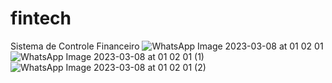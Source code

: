 # fintech
Sistema de Controle Financeiro
![WhatsApp Image 2023-03-08 at 01 02 01](https://github.com/DanielaAlmeiida/fintech/assets/104696916/6afbba29-c900-41fa-866a-72b98d4ca42c)
![WhatsApp Image 2023-03-08 at 01 02 01 (1)](https://github.com/DanielaAlmeiida/fintech/assets/104696916/d56c2cc3-db76-4795-bd37-d01c42e49cbe)
![WhatsApp Image 2023-03-08 at 01 02 01 (2)](https://github.com/DanielaAlmeiida/fintech/assets/104696916/6e604021-372b-4154-b95b-48970d56c728)
